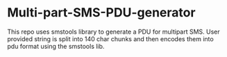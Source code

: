 Multi-part-SMS-PDU-generator
============================

This repo uses smstools library to generate a PDU for multipart SMS. User provided string is split into 140 char chunks and then encodes them into pdu format using the smstools lib.
